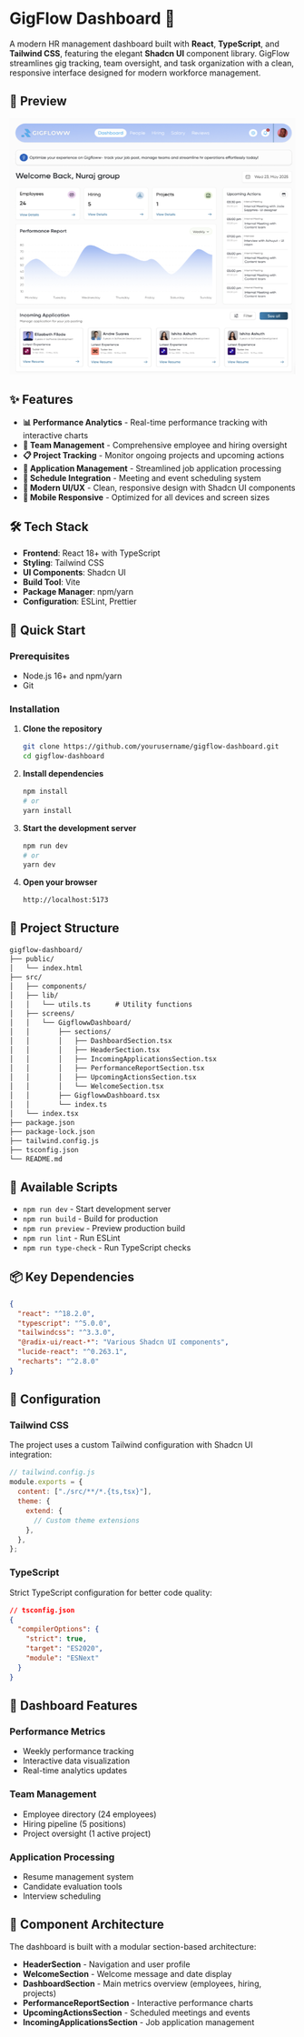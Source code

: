 # GigFlow Dashboard 🚀

A modern HR management dashboard built with **React**, **TypeScript**, and **Tailwind CSS**, featuring the elegant **Shadcn UI** component library. GigFlow streamlines gig tracking, team oversight, and task organization with a clean, responsive interface designed for modern workforce management.

## 📸 Preview

<p align="center">
  <img src="./screenshots/dashboard-preview.png" alt="GigFlow Dashboard" width="800" height="450"/>
</p>

## ✨ Features

- **📊 Performance Analytics** - Real-time performance tracking with interactive charts
- **👥 Team Management** - Comprehensive employee and hiring oversight
- **📋 Project Tracking** - Monitor ongoing projects and upcoming actions
- **📄 Application Management** - Streamlined job application processing
- **📅 Schedule Integration** - Meeting and event scheduling system
- **🎨 Modern UI/UX** - Clean, responsive design with Shadcn UI components
- **📱 Mobile Responsive** - Optimized for all devices and screen sizes

## 🛠️ Tech Stack

- **Frontend**: React 18+ with TypeScript
- **Styling**: Tailwind CSS
- **UI Components**: Shadcn UI
- **Build Tool**: Vite
- **Package Manager**: npm/yarn
- **Configuration**: ESLint, Prettier

## 🚀 Quick Start

### Prerequisites

- Node.js 16+ and npm/yarn
- Git

### Installation

1. **Clone the repository**

   ```bash
   git clone https://github.com/yourusername/gigflow-dashboard.git
   cd gigflow-dashboard
   ```

2. **Install dependencies**

   ```bash
   npm install
   # or
   yarn install
   ```

3. **Start the development server**

   ```bash
   npm run dev
   # or
   yarn dev
   ```

4. **Open your browser**
   ```
   http://localhost:5173
   ```

## 📁 Project Structure

```
gigflow-dashboard/
├── public/
│   └── index.html
├── src/
│   ├── components/
│   ├── lib/
│   │   └── utils.ts      # Utility functions
│   ├── screens/
│   │   └── GigflowwDashboard/
│   │       ├── sections/
│   │       │   ├── DashboardSection.tsx
│   │       │   ├── HeaderSection.tsx
│   │       │   ├── IncomingApplicationsSection.tsx
│   │       │   ├── PerformanceReportSection.tsx
│   │       │   ├── UpcomingActionsSection.tsx
│   │       │   └── WelcomeSection.tsx
│   │       ├── GigflowwDashboard.tsx
│   │       └── index.ts
│   └── index.tsx
├── package.json
├── package-lock.json
├── tailwind.config.js
├── tsconfig.json
└── README.md
```

## 🎨 Available Scripts

- `npm run dev` - Start development server
- `npm run build` - Build for production
- `npm run preview` - Preview production build
- `npm run lint` - Run ESLint
- `npm run type-check` - Run TypeScript checks

## 📦 Key Dependencies

```json
{
  "react": "^18.2.0",
  "typescript": "^5.0.0",
  "tailwindcss": "^3.3.0",
  "@radix-ui/react-*": "Various Shadcn UI components",
  "lucide-react": "^0.263.1",
  "recharts": "^2.8.0"
}
```

## 🔧 Configuration

### Tailwind CSS

The project uses a custom Tailwind configuration with Shadcn UI integration:

```javascript
// tailwind.config.js
module.exports = {
  content: ["./src/**/*.{ts,tsx}"],
  theme: {
    extend: {
      // Custom theme extensions
    },
  },
};
```

### TypeScript

Strict TypeScript configuration for better code quality:

```json
// tsconfig.json
{
  "compilerOptions": {
    "strict": true,
    "target": "ES2020",
    "module": "ESNext"
  }
}
```

## 🎯 Dashboard Features

### Performance Metrics

- Weekly performance tracking
- Interactive data visualization
- Real-time analytics updates

### Team Management

- Employee directory (24 employees)
- Hiring pipeline (5 positions)
- Project oversight (1 active project)

### Application Processing

- Resume management system
- Candidate evaluation tools
- Interview scheduling

## 🎯 Component Architecture

The dashboard is built with a modular section-based architecture:

- **HeaderSection** - Navigation and user profile
- **WelcomeSection** - Welcome message and date display
- **DashboardSection** - Main metrics overview (employees, hiring, projects)
- **PerformanceReportSection** - Interactive performance charts
- **UpcomingActionsSection** - Scheduled meetings and events
- **IncomingApplicationsSection** - Job application management
